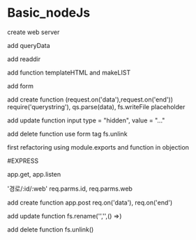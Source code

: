 # Basic_nodeJs

create web server

add queryData

add readdir

add function templateHTML and makeLIST

add form

add create function (request.on('data'),request.on('end'))
require('querystring'), qs.parse(data), fs.writeFile
placeholder

add update function
input type = "hidden", value = "..." 

add delete function
use form tag
fs.unlink

first refactoring using module.exports and function in objection

#EXPRESS

app.get, app.listen

'경로/:id/:web' req.parms.id, req.parms.web

add create function
app.post req.on('data'), req.on('end') 

add update function
fs.rename('','',() =>)

add delete function
fs.unlink()